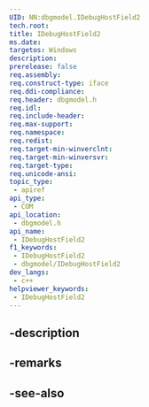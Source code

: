 ```yaml
---
UID: NN:dbgmodel.IDebugHostField2
tech.root: 
title: IDebugHostField2
ms.date: 
targetos: Windows
description: 
prerelease: false
req.assembly: 
req.construct-type: iface
req.ddi-compliance: 
req.header: dbgmodel.h
req.idl: 
req.include-header: 
req.max-support: 
req.namespace: 
req.redist: 
req.target-min-winverclnt: 
req.target-min-winversvr: 
req.target-type: 
req.unicode-ansi: 
topic_type:
 - apiref
api_type:
 - COM
api_location:
 - dbgmodel.h
api_name:
 - IDebugHostField2
f1_keywords:
 - IDebugHostField2
 - dbgmodel/IDebugHostField2
dev_langs:
 - c++
helpviewer_keywords:
 - IDebugHostField2
---
```


## -description

## -remarks

## -see-also

